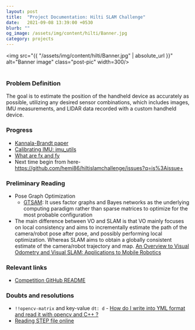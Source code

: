 ```yaml
---
layout: post
title:  "Project Documentation: Hilti SLAM Challenge"
date:   2021-09-08 13:39:00 +0530
blurb: ""
og_image: /assets/img/content/hilti/Banner.jpg
category: projects
---
```


<img src="{{ "/assets/img/content/hilti/Banner.jpg" | absolute_url }}" alt="Banner image" class="post-pic" width=300/>
<br />
<br />

### Problem Definition
The goal is to estimate the position of the handheld device as accurately as possible, utilizing any desired sensor combinations, which includes images, IMU measurements, and LIDAR data recorded with a custom handheld device.


### Progress
- [Kannala-Brandt paper](https://citeseerx.ist.psu.edu/viewdoc/download?doi=10.1.1.108.7767&rep=rep1&type=pdf)
- [Calibrating IMU: imu_utils](https://github.com/gaowenliang/imu_utils)
- [What are fx and fy](https://stackoverflow.com/questions/16329867/why-does-the-focal-length-in-the-camera-intrinsics-matrix-have-two-dimensions)
- Next time begin from here- https://github.com/hemi86/hiltislamchallenge/issues?q=is%3Aissue+


### Preliminary Reading

- Pose Graph Optimization
    + [GTSAM](https://gtsam.org/): It uses factor graphs and Bayes networks as the underlying computing paradigm rather than sparse matrices to optimize for the most probable configuration
- The main difference between VO and SLAM is that VO mainly focuses on local consistency and aims to incrementally estimate the path of the camera/robot pose after pose, and possibly performing local optimization. Whereas SLAM aims to obtain a globally consistent estimate of the camera/robot trajectory and map. [An Overview to Visual Odometry and Visual SLAM: Applications to Mobile Robotics](https://link.springer.com/article/10.1007/s40903-015-0032-7)



### Relevant links
- [Competition GitHub README](https://github.com/hemi86/hiltislamchallenge)


### Doubts and resolutions
- `!!opencv-matrix` and key-value `dt: d` - [How do I write into YML format and read it with opencv and C++ ?](https://answers.opencv.org/question/226967/how-do-i-write-into-yml-format-and-read-it-with-opencv-and-c/)
- [Reading STEP file online](https://beta.sharecad.org/en/)

